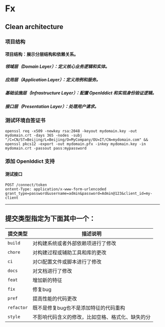 # Fx

## Clean architecture

### 项目结构

#### 项目结构：展示分层结构和依赖关系。
##### 领域层（Domain Layer）：定义核心业务逻辑和实体。
##### 应用层（Application Layer）：定义用例和服务。
##### 基础设施层（Infrastructure Layer）：配置 OpenIddict 和实现身份验证逻辑。
##### 接口层（Presentation Layer）：处理用户请求。


### 测试环境自签证书
` openssl req -x509 -newkey rsa:2048 -keyout mydomain.key -out mydomain.crt -days 365 -nodes -subj "/C=CN/ST=Beijing/L=Beijing/O=MyCompany/OU=IT/CN=mydomain.com" && openssl pkcs12 -export -out mydomain.pfx -inkey mydomain.key -in mydomain.crt -passout pass:mypassword `

### 添加 OpenIddict 支持

#### 测试接口 

    POST /connect/token 
    ontent-Type: application/x-www-form-urlencoded
    grant_type=password&username=admin&password=Admin@123&client_id=my-client


---
## 提交类型指定为下面其中一个：


| 提交类型 | 描述说明 |
|----------|----------|
| `build`  | 对构建系统或者外部依赖项进行了修改 |
| `chore`  | 对构建过程或辅助工具和库的更改 |
| `ci`     | 对CI配置文件或脚本进行了修改 |
| `docs`   | 对文档进行了修改 |
| `feat`   | 增加新的特征 |
| `fix`    | 修复bug |
| `pref`   | 提高性能的代码更改 |
| `refactor`| 既不是修复bug也不是添加特征的代码重构 |
| `style`  | 不影响代码含义的修改，比如空格、格式化、缺失的分
